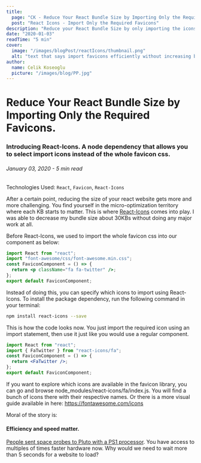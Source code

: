 ```yaml
---
title:
  page: "CK - Reduce Your React Bundle Size by Importing Only the Required Favicons"
  post: "React Icons - Import Only the Required Favicons"
description: "Reduce your React Bundle Size by only importing the icons that you need. Not the whole favicon css."
date: "2020-01-03"
readTime: "5 min"
cover:
  image: "/images/blogPost/reactIcons/thumbnail.png"
  alt: "text that says import favicons efficiently without increasing bundle size, and at the bottom, there is the logo of react-icons"
author:
  name: Celik Koseoglu
  picture: "/images/blog/PP.jpg"
---
```


# Reduce Your React Bundle Size by Importing Only the Required Favicons.

### Introducing React-Icons. A node dependency that allows you to select import icons instead of the whole favicon css.

###### January 03, 2020 - 5 min read

Technologies Used: `React`, `Favicon`, `React-Icons`

After a certain point, reducing the size of your react website gets more and more challenging. You find yourself in the micro-optimization territory where each KB starts to matter. This is where 
[React-Icons](https://www.npmjs.com/package/react-icons) comes into play. I was able to decrease my bundle
size about 30KBs without doing any major work at all.

Before React-Icons, we used to import the whole favicon css into our component as below:

```jsx
import React from "react";
import "font-awesome/css/font-awesome.min.css";
const FaviconComponent = () => {
  return <p className="fa fa-twitter" />;
};
export default FaviconComponent;
```

Instead of doing this, you can specify which icons to import using React-Icons. To install the package dependency,
 run the following command in your terminal:

```bash
npm install react-icons --save
```

This is how the code looks now. You just import the required icon using an import statement, then use it just like you would use
a regular component.

```jsx
import React from "react";
import { FaTwitter } from "react-icons/fa";
const FaviconComponent = () => {
  return <FaTwitter />;
};
export default FaviconComponent;
```

If you want to explore which icons are available in the favicon library, you can go and browse node_modules/react-icons/fa/index.js.
You will find a bunch of icons there with their respective names. Or there is a more visual guide available in here: https://fontawesome.com/icons

Moral of the story is:

#### Efficiency and speed matter. 

[People sent space probes to Pluto with a PS1 processor](https://www.theverge.com/2015/1/15/7551365/playstation-cpu-powers-new-horizons-pluto-probe). 
You have access to multiples of times faster hardware now. Why would we need to wait more than 5 seconds for a website to load?
